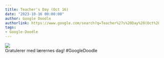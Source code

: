 ```yaml
---
title: Teacher's Day (Oct 16)
date: "2023-10-16 00:00:00"
author: Google Doodle
authorlink: https://www.google.com/search?q=Teacher%27s%20Day%20(Oct%2016)
tags:
- Google-Doodle
---
```

<img src="https://www.google.com/logos/doodles/2023/teachers-day-oct-16-6753651837110168-law.gif" referrerpolicy="no-referrer"><br>Gratulerer med lærernes dag! #GoogleDoodle